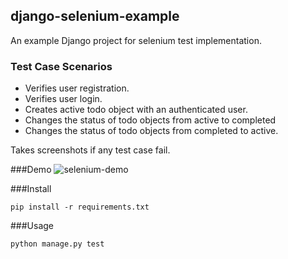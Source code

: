 ## django-selenium-example

An example Django project for selenium test implementation. 

### Test Case Scenarios
* Verifies user registration.
* Verifies user login.
* Creates active todo object with an authenticated user.
* Changes the status of todo objects from active to completed
* Changes the status of todo objects from completed to active.

Takes screenshots if any test case fail.

###Demo
![selenium-demo](https://github.com/erdem/django-selenium-example/blob/master/demo.gif?raw=true)

###Install 

    pip install -r requirements.txt

###Usage

    python manage.py test

